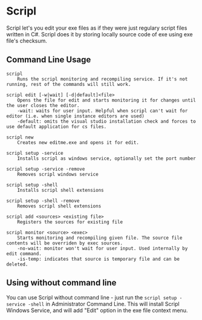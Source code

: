 Scripl
======

Scripl let's you edit your exe files as if they were just regulary script files written in C#. 
Scripl does it by storing locally source code of exe using exe file's checksum.

## Command Line Usage
    scripl
        Runs the scripl monitoring and recompiling service. If it's not running, rest of the commands will still work.

    scripl edit [-w|wait] [-d|default]<file>
        Opens the file for edit and starts monitoring it for changes until the user closes the editor.
        -wait: waits for user input. Helpful when scripl can't wait for editor (i.e. when single instance editors are used)
        -default: omits the visual studio installation check and forces to use default application for cs files.

    scripl new 
        Creates new editme.exe and opens it for edit.

    scripl setup -service
        Installs scripl as windows service, optionally set the port number

    scripl setup -service -remove
        Removes scripl windows service

    scripl setup -shell
        Installs scripl shell extensions

    scripl setup -shell -remove
        Removes scripl shell extensions

    scripl add <sources> <existing file>
        Registers the sources for existing file

    scripl monitor <source> <exec>
        Starts monitoring and recompiling given file. The source file contents will be overriden by exec sources.
        -no-wait: monitor won't wait for user input. Used internally by edit command.
        -is-temp: indicates that source is temporary file and can be deleted.

## Using without command line
You can use Scripl without command line - just run the `scripl setup -service -shell` in Administrator Command Line. This will install Scripl Windows Service, and will add "Edit" option in the exe file context menu.



